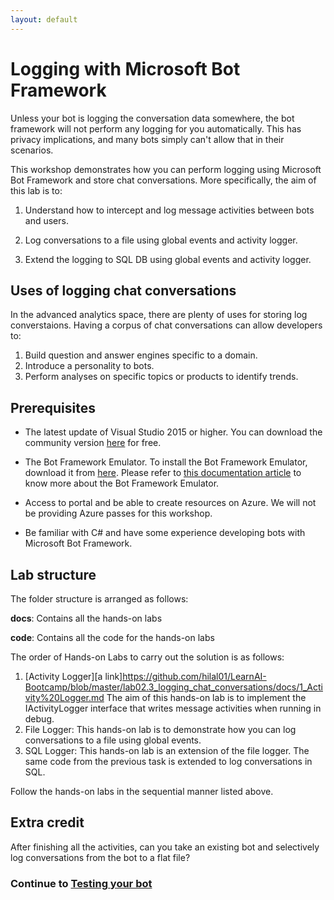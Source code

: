 ```yaml
---
layout: default
---
```


# Logging with Microsoft Bot Framework

Unless your bot is logging the conversation data somewhere, the bot framework will not perform any logging for you automatically. This has privacy implications, and many bots simply can't allow that in their scenarios.

This workshop demonstrates how you can perform logging using Microsoft Bot Framework and store chat conversations. More specifically, the aim of this lab is to:

1. Understand how to intercept and log message activities between bots and users.

2. Log conversations to a file using global events and activity logger.

3. Extend the logging to SQL DB using global events and activity logger.

## Uses of logging chat conversations

In the advanced analytics space, there are plenty of uses for storing log converstaions. Having a corpus of chat conversations can allow developers to: 
1. Build question and answer engines specific to a domain.
2. Introduce a personality to bots.
3. Perform analyses on specific topics or products to identify trends.

## Prerequisites

* The latest update of Visual Studio 2015 or higher. You can download the community version [here](http://www.visualstudio.com) for free.

* The Bot Framework Emulator. To install the Bot Framework Emulator, download it from [here](https://emulator.botframework.com/). Please refer to [this documentation article](https://github.com/microsoft/botframework-emulator/wiki/Getting-Started) to know more about the Bot Framework Emulator.

* Access to portal and be able to create resources on Azure. We will not be providing Azure passes for this workshop.

* Be familiar with C# and have some experience developing bots with Microsoft Bot Framework.

## Lab structure

The folder structure is arranged as follows:

__docs__: Contains all the hands-on labs

__code__: Contains all the code for the hands-on labs

The order of Hands-on Labs to carry out the solution is as follows:

1. [Activity Logger][a link]https://github.com/hilal01/LearnAI-Bootcamp/blob/master/lab02.3_logging_chat_conversations/docs/1_Activity%20Logger.md
The aim of this hands-on lab is to implement the IActivityLogger interface that writes message activities when running in debug. 
2. File Logger:
This hands-on lab is to demonstrate how you can log conversations to a file using global events.
3. SQL Logger:
This hands-on lab is an extension of the file logger. The same code from the previous task is extended to log conversations in SQL.

Follow the hands-on labs in the sequential manner listed above.

## Extra credit

After finishing all the activities, can you take an existing bot and selectively log conversations from the bot to a flat file?

### Continue to [Testing your bot](../lab02.4_testing_bots/0_README)
